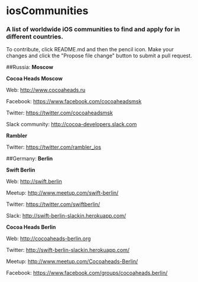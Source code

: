 # iosCommunities
### A list of worldwide iOS communities to find and apply for in different countries.

To contribute, click README.md and then the pencil icon. Make your changes and click the "Propose file change" button to submit a pull request.

##Russia:
**Moscow**

 **Cocoa Heads Moscow**

Web: http://www.cocoaheads.ru

Facebook: https://www.facebook.com/cocoaheadsmsk

Twitter: https://twitter.com/cocoaheadsmsk

Slack community: http://cocoa-developers.slack.com


 **Rambler**

Twitter: https://twitter.com/rambler_ios


##Germany:
**Berlin**

 **Swift Berlin**

Web: http://swift.berlin

Meetup: http://www.meetup.com/swift-berlin/

Twitter: https://twitter.com/swiftberlin/

Slack: http://swift-berlin-slackin.herokuapp.com/

 **Cocoa Heads Berlin**

Web: http://cocoaheads-berlin.org

Twitter: http://swift-berlin-slackin.herokuapp.com/

Meetup: http://www.meetup.com/Cocoaheads-Berlin/

Facebook: https://www.facebook.com/groups/cocoaheads.berlin/
